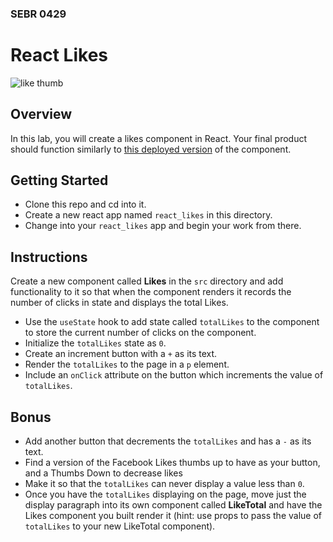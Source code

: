 ### SEBR 0429

# React Likes

![like thumb](https://images.fastcompany.net/image/upload/w_596,c_limit,q_auto:best,f_auto/fc/3021307-inline-fb-thumbsup-printpackaging.jpg)

## Overview

In this lab, you will create a likes component in React. Your final product should function similarly to
[this deployed version](https://react-likes.surge.sh/) of the component.

## Getting Started

- Clone this repo and cd into it.
- Create a new react app named `react_likes` in this directory.
- Change into your `react_likes` app and begin your work from there.

## Instructions

Create a new component called **Likes** in the `src` directory and add functionality to it so that when the component renders it records the number of clicks in state and displays the total Likes.

- Use the `useState` hook to add state called `totalLikes` to the component to store the current number of clicks on the component.
- Initialize the `totalLikes` state as `0`.
- Create an increment button with a `+` as its text.
- Render the `totalLikes` to the page in a `p` element.
- Include an `onClick` attribute on the button which increments the value of `totalLikes`.


## Bonus

- Add another button that decrements the `totalLikes` and has a `-` as its text.
- Find a version of the Facebook Likes thumbs up to have as your button, and a Thumbs Down to decrease likes
- Make it so that the `totalLikes` can never display a value less than `0`.
- Once you have the `totalLikes` displaying on the page, move just the display paragraph into its own component called **LikeTotal** and have the Likes component you built render it (hint: use props to pass the value of `totalLikes` to your new LikeTotal component).
